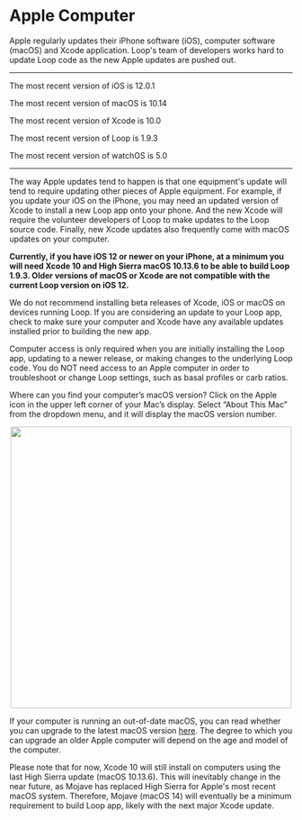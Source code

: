 # Apple Computer

Apple regularly updates their iPhone software (iOS), computer software (macOS) and Xcode application.  Loop's team of developers works hard to update Loop code as the new Apple updates are pushed out.

********
The most recent version of iOS is 12.0.1

The most recent version of macOS is 10.14

The most recent version of Xcode is 10.0

The most recent version of Loop is 1.9.3

The most recent version of watchOS is 5.0
*********

The way Apple updates tend to happen is that one equipment's update will tend to require updating other pieces of Apple equipment.  For example, if you update your iOS on the iPhone, you may need an updated version of Xcode to install a new Loop app onto your phone.  And the new Xcode will require the volunteer developers of Loop to make updates to the Loop source code.  Finally, new Xcode updates also frequently come with macOS updates on your computer.

**Currently, if you have iOS 12 or newer on your iPhone, at a minimum you will need Xcode 10 and High Sierra macOS 10.13.6 to be able to build Loop 1.9.3.  Older versions of macOS or Xcode are not compatible with the current Loop version on iOS 12.**

We do not recommend installing beta releases of Xcode, iOS or macOS on devices running Loop.  If you are considering an update to your Loop app, check to make sure your computer and Xcode have any available updates installed prior to building the new app.

Computer access is only required when you are initially installing the Loop app, updating to a newer release, or making changes to the underlying Loop code.  You do NOT need access to an Apple computer in order to troubleshoot or change Loop settings, such as basal profiles or carb ratios.

Where can you find your computer’s macOS version?  Click on the Apple icon in the upper left corner of your Mac’s display.  Select “About This Mac” from the dropdown menu, and it will display the macOS version number.

<p align="center">
<img src="../img/macosx.png" width="500">
</p>

If your computer is running an out-of-date macOS, you can read whether you can upgrade to the latest macOS version [here](http://www.apple.com/macos/how-to-upgrade/#hardware-requirements).  The degree to which you can upgrade an older Apple computer will depend on the age and model of the computer.

Please note that for now, Xcode 10 will still install on computers using the last High Sierra update (macOS 10.13.6).  This will inevitably change in the near future, as Mojave has replaced High Sierra for Apple's most recent macOS system.  Therefore, Mojave (macOS 14) will eventually be a minimum requirement to build Loop app, likely with the next major Xcode update.  
